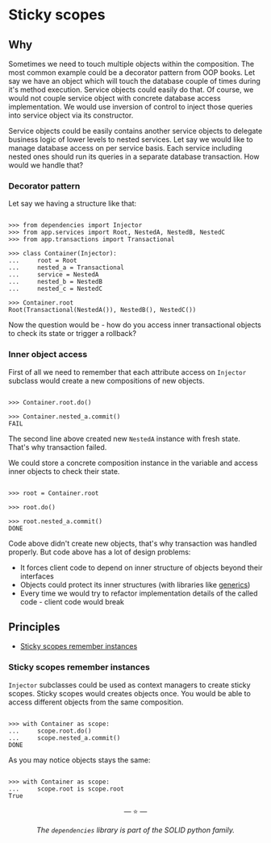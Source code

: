 # Sticky scopes

## Why

Sometimes we need to touch multiple objects within the composition. The most
common example could be a decorator pattern from OOP books. Let say we have an
object which will touch the database couple of times during it's method
execution. Service objects could easily do that. Of course, we would not couple
service object with concrete database access implementation. We would use
inversion of control to inject those queries into service object via its
constructor.

Service objects could be easily contains another service objects to delegate
business logic of lower levels to nested services. Let say we would like to
manage database access on per service basis. Each service including nested ones
should run its queries in a separate database transaction. How would we handle
that?

### Decorator pattern

Let say we having a structure like that:

```pycon

>>> from dependencies import Injector
>>> from app.services import Root, NestedA, NestedB, NestedC
>>> from app.transactions import Transactional

>>> class Container(Injector):
...     root = Root
...     nested_a = Transactional
...     service = NestedA
...     nested_b = NestedB
...     nested_c = NestedC

>>> Container.root
Root(Transactional(NestedA()), NestedB(), NestedC())

```

Now the question would be - how do you access inner transactional objects to
check its state or trigger a rollback?

### Inner object access

First of all we need to remember that each attribute access on `Injector`
subclass would create a new compositions of new objects.

```pycon

>>> Container.root.do()

>>> Container.nested_a.commit()
FAIL

```

The second line above created new `NestedA` instance with fresh state. That's
why transaction failed.

We could store a concrete composition instance in the variable and access inner
objects to check their state.

```pycon

>>> root = Container.root

>>> root.do()

>>> root.nested_a.commit()
DONE

```

Code above didn't create new objects, that's why transaction was handled
properly. But code above has a lot of design problems:

- It forces client code to depend on inner structure of objects beyond their
  interfaces
- Objects could protect its inner structures (with libraries like
  [generics](https://proofit404.github.io/generics/))
- Every time we would try to refactor implementation details of the called
  code - client code would break

## Principles

- [Sticky scopes remember instances](#sticky-scopes-remember-instances)

### Sticky scopes remember instances

`Injector` subclasses could be used as context managers to create sticky scopes.
Sticky scopes would creates objects once. You would be able to access different
objects from the same composition.

```pycon

>>> with Container as scope:
...     scope.root.do()
...     scope.nested_a.commit()
DONE

```

As you may notice objects stays the same:

```pycon

>>> with Container as scope:
...     scope.root is scope.root
True

```

<p align="center">&mdash; ⭐ &mdash;</p>
<p align="center"><i>The <code>dependencies</code> library is part of the SOLID python family.</i></p>

